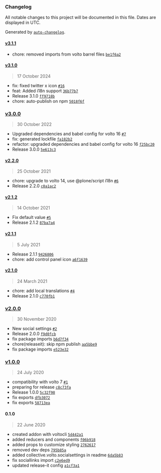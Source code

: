 ### Changelog

All notable changes to this project will be documented in this file. Dates are displayed in UTC.

Generated by [`auto-changelog`](https://github.com/CookPete/auto-changelog).

#### [v3.1.1](https://github.com/collective/volto-social-settings/compare/v3.1.0...v3.1.1)

- chore: removed imports from volto barrel files [`be1f6a2`](https://github.com/collective/volto-social-settings/commit/be1f6a2d06d2222ebeebeb0c4a1925732790a3cd)

#### [v3.1.0](https://github.com/collective/volto-social-settings/compare/v3.0.0...v3.1.0)

> 17 October 2024

- fix: fixed twitter x icon [`#16`](https://github.com/collective/volto-social-settings/pull/16)
- feat: Added i18n support [`36b77b7`](https://github.com/collective/volto-social-settings/commit/36b77b7e2da7160c81d112d058098442a79ea9da)
- Release 3.1.0 [`ff9718b`](https://github.com/collective/volto-social-settings/commit/ff9718b85ba4a40d160efa9801b09b37c22fb8c9)
- chore: auto-publish on npm [`5018f6f`](https://github.com/collective/volto-social-settings/commit/5018f6fddef0b5892bd325e6db0d158efa38d0f5)

### [v3.0.0](https://github.com/collective/volto-social-settings/compare/v2.2.0...v3.0.0)

> 30 October 2022

- Upgraded dependencies and babel config for volto 16 [`#7`](https://github.com/collective/volto-social-settings/pull/7)
- fix: generated lockfile [`fa182b2`](https://github.com/collective/volto-social-settings/commit/fa182b208091da5fe1607686e2d4e25c2a27f522)
- refactor: upgraded dependencies and babel config for volto 16 [`f25bc20`](https://github.com/collective/volto-social-settings/commit/f25bc20d7509af072f75f3bf6f50ad3a0c5ca6ea)
- Release 3.0.0 [`5e613c3`](https://github.com/collective/volto-social-settings/commit/5e613c3d555ef03eee27b6b991836957d7a3183c)

#### [v2.2.0](https://github.com/collective/volto-social-settings/compare/v2.1.2...v2.2.0)

> 25 October 2021

- chore: upgrade to volto 14, use @plone/script i18n [`#6`](https://github.com/collective/volto-social-settings/pull/6)
- Release 2.2.0 [`c0a1ac2`](https://github.com/collective/volto-social-settings/commit/c0a1ac2f653302fb3e6161ecd93ecf0ceff26769)

#### [v2.1.2](https://github.com/collective/volto-social-settings/compare/v2.1.1...v2.1.2)

> 14 October 2021

- Fix default value [`#5`](https://github.com/collective/volto-social-settings/pull/5)
- Release 2.1.2 [`87ba7a4`](https://github.com/collective/volto-social-settings/commit/87ba7a4869adf56b3988d0af150cfdb615740901)

#### [v2.1.1](https://github.com/collective/volto-social-settings/compare/v2.1.0...v2.1.1)

> 5 July 2021

- Release 2.1.1 [`9426806`](https://github.com/collective/volto-social-settings/commit/9426806f7f50017b8ced7004e6f2882e0c755c7f)
- chore: add control panel icon [`a6f1639`](https://github.com/collective/volto-social-settings/commit/a6f1639404c11409d90567a80b20bccc1383883d)

#### [v2.1.0](https://github.com/collective/volto-social-settings/compare/v2.0.0...v2.1.0)

> 24 March 2021

- chore: add local translations [`#4`](https://github.com/collective/volto-social-settings/pull/4)
- Release 2.1.0 [`c770fb1`](https://github.com/collective/volto-social-settings/commit/c770fb17e5b25887db0be5df39a128f32d2da51b)

### [v2.0.0](https://github.com/collective/volto-social-settings/compare/v1.0.0...v2.0.0)

> 30 November 2020

- New social settings [`#2`](https://github.com/collective/volto-social-settings/pull/2)
- Release 2.0.0 [`f9d0fcb`](https://github.com/collective/volto-social-settings/commit/f9d0fcb825fdfb6a61b37716b723e9369e078a63)
- fix package imports [`b6d7f34`](https://github.com/collective/volto-social-settings/commit/b6d7f34a939e57be9af7e42906dc57088ee4716e)
- chore(releaseit): skip npm publish [`aa5bbe9`](https://github.com/collective/volto-social-settings/commit/aa5bbe9de7ea7dc7bea9103b480416af0b514d1f)
- fix package imports [`e523e32`](https://github.com/collective/volto-social-settings/commit/e523e3227a95397bb23caa5a2b5d7c4d5f322af1)

### [v1.0.0](https://github.com/collective/volto-social-settings/compare/0.1.0...v1.0.0)

> 24 July 2020

- compatibility with volto 7 [`#1`](https://github.com/collective/volto-social-settings/pull/1)
- preparing for release [`c8c73fa`](https://github.com/collective/volto-social-settings/commit/c8c73fa3daff2ce87368817a5bcb2d6d13a740fa)
- Release 1.0.0 [`5c32f98`](https://github.com/collective/volto-social-settings/commit/5c32f9897d47d4e8675b47cb7d7d9e09a2b6c5ea)
- fix exports [`dfb3072`](https://github.com/collective/volto-social-settings/commit/dfb30722eb2456daef952f2a40b2fc7917001c05)
- fix exports [`58713ea`](https://github.com/collective/volto-social-settings/commit/58713ea411f180963654724a4e9b14fd57b9d130)

#### 0.1.0

> 22 June 2020

- created addon with voltocli [`5d442a1`](https://github.com/collective/volto-social-settings/commit/5d442a1a2fb5b427caba0a4bd07130602ec35def)
- added reducers and components [`f06b918`](https://github.com/collective/volto-social-settings/commit/f06b918275cd5c14465a454735fba5a8b6066418)
- added props to customize styling [`2762617`](https://github.com/collective/volto-social-settings/commit/2762617e92314209001852d09c69b2d74894e126)
- removed dev deps [`795b85a`](https://github.com/collective/volto-social-settings/commit/795b85a66843f4e216810390f33b30cd14ea0b65)
- added collective.volto.socialsettings in readme [`6da5b83`](https://github.com/collective/volto-social-settings/commit/6da5b83065814a42a01a187aa6712626fc43e85d)
- fix sociallinks import [`c2e6ed9`](https://github.com/collective/volto-social-settings/commit/c2e6ed9ae5c55b5964027c2ff150238b35fab11f)
- updated release-it config [`a1cf3a1`](https://github.com/collective/volto-social-settings/commit/a1cf3a131eb220da4cb5993fe0f288faaa40d89a)
